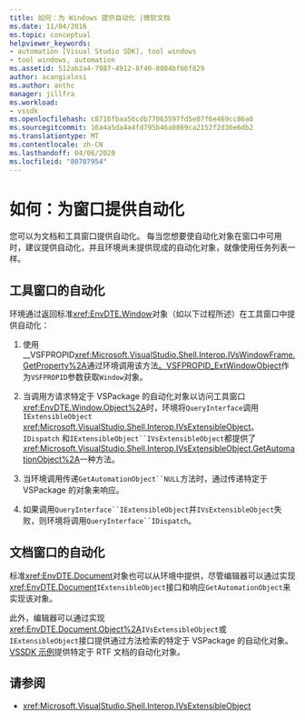 ```yaml
---
title: 如何：为 Windows 提供自动化 |微软文档
ms.date: 11/04/2016
ms.topic: conceptual
helpviewer_keywords:
- automation [Visual Studio SDK], tool windows
- tool windows, automation
ms.assetid: 512ab2a4-7987-4912-8f40-8804bf66f829
author: acangialosi
ms.author: anthc
manager: jillfra
ms.workload:
- vssdk
ms.openlocfilehash: c8716fbaa56cdb77063597fd5e07f6e469cc86a0
ms.sourcegitcommit: 16a4a5da4a4fd795b46a0869ca2152f2d36e6db2
ms.translationtype: MT
ms.contentlocale: zh-CN
ms.lasthandoff: 04/06/2020
ms.locfileid: "80707954"
---
```

# <a name="how-to-provide-automation-for-windows"></a>如何：为窗口提供自动化

您可以为文档和工具窗口提供自动化。 每当您想要使自动化对象在窗口中可用时，建议提供自动化，并且环境尚未提供现成的自动化对象，就像使用任务列表一样。

## <a name="automation-for-tool-windows"></a>工具窗口的自动化

环境通过返回标准<xref:EnvDTE.Window>对象（如以下过程所述）在工具窗口中提供自动化：

1. 使用__VSFPROPID<xref:Microsoft.VisualStudio.Shell.Interop.IVsWindowFrame.GetProperty%2A>通过环境调用该方法[。VSFPROPID_ExtWindowObject](<xref:Microsoft.VisualStudio.Shell.Interop.__VSFPROPID.VSFPROPID_ExtWindowObject>)作为`VSFPROPID`参数获取`Window`对象。

2. 当调用方请求特定于 VSPackage 的自动化对象以访问工具窗口<xref:EnvDTE.Window.Object%2A>时，环境将`QueryInterface`调用`IExtensibleObject` <xref:Microsoft.VisualStudio.Shell.Interop.IVsExtensibleObject>。 `IDispatch` 和`IExtensibleObject``IVsExtensibleObject`都提供了<xref:Microsoft.VisualStudio.Shell.Interop.IVsExtensibleObject.GetAutomationObject%2A>一种方法。

3. 当环境调用传递`GetAutomationObject``NULL`方法时，通过传递特定于 VSPackage 的对象来响应。

4. 如果调用`QueryInterface``IExtensibleObject`并`IVsExtensibleObject`失败，则环境将调用`QueryInterface``IDispatch`。

## <a name="automation-for-document-windows"></a>文档窗口的自动化

标准<xref:EnvDTE.Document>对象也可以从环境中提供，尽管编辑器可以通过实现<xref:EnvDTE.Document>`IExtensibleObject`接口和响应`GetAutomationObject`来实现该对象。

此外，编辑器可以通过实现<xref:EnvDTE.Document.Object%2A>`IVsExtensibleObject`或`IExtensibleObject`接口提供通过方法检索的特定于 VSPackage 的自动化对象。 [VSSDK 示例](https://github.com/Microsoft/VSSDK-Extensibility-Samples)提供特定于 RTF 文档的自动化对象。

## <a name="see-also"></a>请参阅

- <xref:Microsoft.VisualStudio.Shell.Interop.IVsExtensibleObject>
